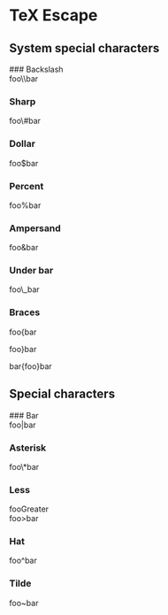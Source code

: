 # TeX Escape
## System special characters
<div id="ch:System special characters"></div>
### Backslash
<div id="sec:System special characters/Backslash"></div>
foo\\bar

### Sharp
<div id="sec:System special characters/Sharp"></div>
foo\#bar

### Dollar
<div id="sec:System special characters/Dollar"></div>
foo$bar

### Percent
<div id="sec:System special characters/Percent"></div>
foo%bar

### Ampersand
<div id="sec:System special characters/Ampersand"></div>
foo&bar

### Under bar
<div id="sec:System special characters/Under bar"></div>
foo\_bar

### Braces
<div id="sec:System special characters/Braces"></div>
foo{bar

foo}bar

bar{foo}bar

## Special characters
<div id="ch:Special characters"></div>
### Bar
<div id="sec:Special characters/Bar"></div>
foo|bar

### Asterisk
<div id="sec:Special characters/Asterisk"></div>
foo\*bar

### Less
<div id="sec:Special characters/Less"></div>
foo<bar

### Greater
<div id="sec:Special characters/Greater"></div>
foo>bar

### Hat
<div id="sec:Special characters/Hat"></div>
foo^bar

### Tilde
<div id="sec:Special characters/Tilde"></div>
foo~bar

